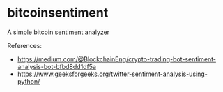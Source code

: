# bitcoinsentiment
A simple bitcoin sentiment analyzer

References:

* https://medium.com/@BlockchainEng/crypto-trading-bot-sentiment-analysis-bot-bfbd8dd1df5a
* https://www.geeksforgeeks.org/twitter-sentiment-analysis-using-python/
